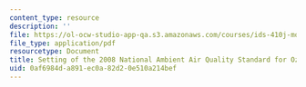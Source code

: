 ```yaml
---
content_type: resource
description: ''
file: https://ol-ocw-studio-app-qa.s3.amazonaws.com/courses/ids-410j-modeling-and-assessment-for-policy-spring-2013/0af6984da891ec0a82d20e510a214bef_MITESD_864S13_Clean_Air.pdf
file_type: application/pdf
resourcetype: Document
title: Setting of the 2008 National Ambient Air Quality Standard for Ozone
uid: 0af6984d-a891-ec0a-82d2-0e510a214bef
---
```

